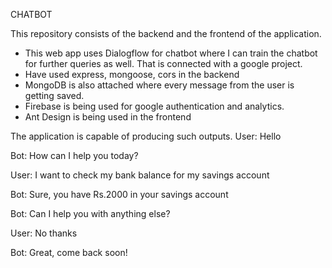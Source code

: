 CHATBOT

This repository consists of the backend and the frontend of the application.

- This web app uses Dialogflow for chatbot where I can train the chatbot for further queries as well. That is connected with a google project.
- Have used express, mongoose, cors in the backend
- MongoDB is also attached where every message from the user is getting saved.
- Firebase is being used for google authentication and analytics.
- Ant Design is being used in the frontend

The application is capable of producing such outputs.
User: Hello

Bot: How can I help you today?

User: I want to check my bank balance for my savings account

Bot: Sure, you have Rs.2000 in your savings account

Bot: Can I help you with anything else?

User: No thanks

Bot: Great, come back soon!